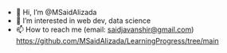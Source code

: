 - 👋 Hi, I’m @MSaidAlizada
- 👀 I’m interested in web dev, data science
- 📫 How to reach me (email: saidjavanshir@gmail.com)
https://github.com/MSaidAlizada/LearningProgress/tree/main
<!---
MSaidAlizada/MSaidAlizada is a ✨ special ✨ repository because its `README.md` (this file) appears on your GitHub profile.
You can click the Preview link to take a look at your changes.
--->
